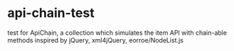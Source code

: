 # api-chain-test
test for ApiChain, a collection which simulates the item API with chain-able methods inspired by jQuery, xml4jQuery, eorroe/NodeList.js
